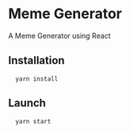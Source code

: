 # Meme Generator
A Meme Generator using React

## Installation
```
  yarn install
```

## Launch
```
  yarn start
```

